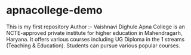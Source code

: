 # apnacollege-demo
This is my first repository
Author :- Vaishnavi Dighule
Apna College is an NCTE-approved private institute for higher education in Mahendragarh, Haryana. 
It offers various courses including UG Diploma in the 1 streams (Teaching & Education).
Students can pursue various popular courses. 
